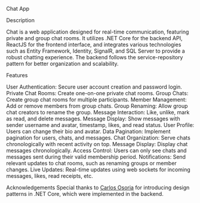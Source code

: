 Chat App


Description

Chat is a web application designed for real-time communication, featuring private and group chat rooms. It utilizes .NET Core for the backend API, ReactJS for the frontend interface, and integrates various technologies such as Entity Framework, Identity, SignalR, and SQL Server to provide a robust chatting experience. The backend follows the service-repository pattern for better organization and scalability.

Features

User Authentication: Secure user account creation and password login.
Private Chat Rooms: Create one-on-one private chat rooms.
Group Chats: Create group chat rooms for multiple participants.
Member Management: Add or remove members from group chats.
Group Renaming: Allow group chat creators to rename the group.
Message Interaction: Like, unlike, mark as read, and delete messages.
Message Display: Show messages with sender username and avatar, timestamp, likes, and read status.
User Profile: Users can change their bio and avatar.
Data Pagination: Implement pagination for users, chats, and messages.
Chat Organization: Serve chats chronologically with recent activity on top.
Message Display: Display chat messages chronologically.
Access Control: Users can only see chats and messages sent during their valid membership period.
Notifications: Send relevant updates to chat rooms, such as renaming groups or member changes.
Live Updates: Real-time updates using web sockets for incoming messages, likes, read receipts, etc.


Acknowledgements
Special thanks to [Carlos Osoria](https://github.com/cosoria) for introducing design patterns in .NET Core, which were implemented in the backend.
